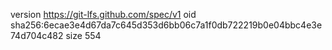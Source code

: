 version https://git-lfs.github.com/spec/v1
oid sha256:6ecae3e4d67da7c645d353d6bb06c7a1f0db722219b0e04bbc4e3e74d704c482
size 554
